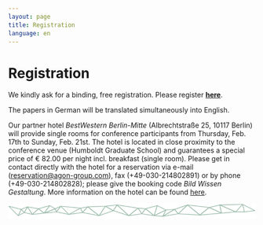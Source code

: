 ```yaml
---
layout: page
title: Registration
language: en
---
```


# Registration

We kindly ask for a binding, free registration. Please register __[here](https://www.interdisciplinary-laboratory.hu-berlin.de/en/registration-form-conference-signs-and-symbols-2015)__.   
   
The papers in German will be translated simultaneously into English.   
   
Our partner hotel _BestWestern Berlin-Mitte_ (Albrechtstraße 25, 10117 Berlin) will provide single rooms for conference participants from Thursday, Feb. 17th to Sunday, Feb. 21st. The hotel is located in close proximity to the conference venue (Humboldt Graduate School) and guarantees a special price of € 82.00 per night incl. breakfast (single room). Please get in contact directly with the hotel for a reservation via e-mail (reservation@agon-group.com), fax (+49-030-214802891) or by phone (+49-030-214802828); please give the booking code _Bild Wissen Gestaltung_. More information on the hotel can be found  [here](https://www.bestwestern.de/hotels/Berlin/BEST-WESTERN-Hotel-Berlin-Mitte/).

![Separator](../images/separator.png)
